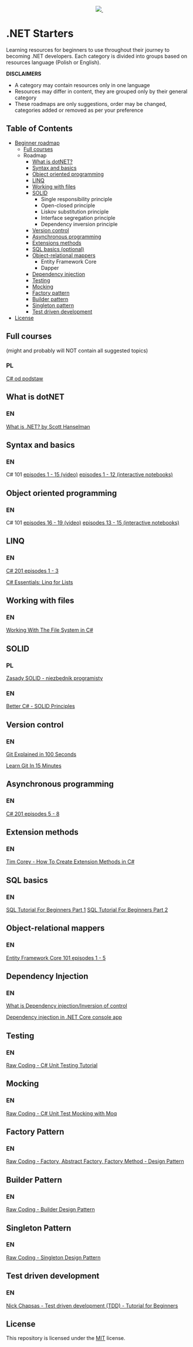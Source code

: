 
<p align='center'>
  </a>&nbsp;&nbsp;
  <a href="https://www.facebook.com/GrupaNETPg">
    <img src="https://img.shields.io/badge/Facebook-1877F2?style=for-the-badge&logo=facebook&logoColor=white" />        
  </a>&nbsp;&nbsp; 
</p>

# .NET Starters
Learning resources for beginners to use throughout their journey to becoming .NET developers.
Each category is divided into groups based on resources language (Polish or English).

**DISCLAIMERS**
- A category may contain resources only in one language
- Resources may differ in content, they are grouped only by their general category
- These roadmaps are only suggestions, order may be changed, categories added or removed as per your preference

## Table of Contents
* [Beginner roadmap](#beginner-roadmap)
	* [Full courses](#full-courses)
	* Roadmap
		* [What is dotNET?](#what-is-dotnet)
		* [Syntax and basics](#syntax-and-basics)
		* [Object oriented programming](#object-oriented-programming)
		* [LINQ](#linq)
		* [Working with files](#working-with-files)
		* [SOLID](#solid)
			* Single responsibility principle
			* Open-closed principle
			* Liskov substitution principle
			* Interface segregation principle
			* Dependency inversion principle
		* [Version control](#version-control)
		* [Asynchronous programming](#asynchronous-programming)
		* [Extensions methods](#extensions-methods)
		* [SQL basics (optional)](#sql-basics)
		* [Object-relational mappers](#object-relational-mappers)
			* Entity Framework Core
			* Dapper
		* [Dependency injection](#dependency-injection)
		* [Testing](#testing)
		* [Mocking](#mocking)
		* [Factory pattern](#factory-pattern)
		* [Builder pattern](#builder-pattern)
		* [Singleton pattern](#singleton-pattern)
		* [Test driven development](#test-driven-development)
* [License](#license)
## Full courses 
(might and probably will NOT contain all suggested topics)
### PL
[C# od podstaw](https://www.youtube.com/playlist?list=PLOHaqGKEYaykln8FR6kTovbJEgQ707EdH)

## What is dotNET
### EN
[What is .NET? by Scott Hanselman](https://www.youtube.com/watch?v=bEfBfBQq7EE)
## Syntax and basics
### EN
C# 101 
[episodes 1 - 15 (video)](https://www.youtube.com/playlist?list=PLdo4fOcmZ0oVxKLQCHpiUWun7vlJJvUiN)
[episodes 1 - 12 (interactive notebooks)](https://github.com/krzysztofzajaczkowski/csharp-notebooks)
## Object oriented programming
### EN
C# 101
[episodes 16 - 19 (video)](https://www.youtube.com/playlist?list=PLdo4fOcmZ0oVxKLQCHpiUWun7vlJJvUiN)
[episodes 13 - 15 (interactive notebooks)](https://github.com/krzysztofzajaczkowski/csharp-notebooks)
## LINQ
### EN
[C# 201 episodes 1 - 3](https://www.youtube.com/playlist?list=PLdo4fOcmZ0oXzJ3FC-ApBes-0klFN9kr9)

[C# Essentials: Linq for Lists](https://www.youtube.com/watch?v=yClSNQdVD7g&list=PLLWMQd6PeGY2GVsQZ-u3DPXqwwKW8MkiP)
## Working with files
### EN
[Working With The File System in C#](https://www.youtube.com/watch?v=9mUuJIKq40M)
## SOLID
### PL
[Zasady SOLID - niezbędnik programisty](https://www.youtube.com/watch?v=prb_s7HAnP4)
### EN
[Better C# - SOLID Principles](https://www.youtube.com/watch?v=isYMYNpy0ww)
## Version control
### EN
[Git Explained in 100 Seconds](https://www.youtube.com/watch?v=hwP7WQkmECE0)

[Learn Git In 15 Minutes](https://www.youtube.com/watch?v=USjZcfj8yxE)
## Asynchronous programming
### EN
[C# 201 episodes 5 - 8](https://www.youtube.com/playlist?list=PLdo4fOcmZ0oXzJ3FC-ApBes-0klFN9kr9)
## Extension methods
### EN
[Tim Corey - How To Create Extension Methods in C#](https://www.youtube.com/watch?v=C_1DzspLy4Y&list=PLLWMQd6PeGY2GVsQZ-u3DPXqwwKW8MkiP&index=28)
## SQL basics
### EN
[SQL Tutorial For Beginners Part 1](https://www.youtube.com/watch?v=kbKty5ZVKMY )
[SQL Tutorial For Beginners Part 2](https://www.youtube.com/watch?v=gm6tNK_iOHs)
## Object-relational mappers
### EN
[Entity Framework Core 101 episodes 1 - 5](https://www.youtube.com/playlist?list=PLdo4fOcmZ0oX7uTkjYwvCJDG2qhcSzwZ6)
## Dependency Injection
### EN
[What is Dependency injection/Inversion of control](https://www.youtube.com/watch?v=s6EVfmUgX60)

[Dependency injection in .NET Core console app](https://www.youtube.com/watch?v=VAQkk8vM53Q&list=PLzaIrG08qXQD70sOC7n5R8UKJpfgIgoCR&index=1)
## Testing
### EN
[Raw Coding - C# Unit Testing Tutorial](https://www.youtube.com/watch?v=e9q-ocrt4UI)
## Mocking
### EN
[Raw Coding - C# Unit Test Mocking with Moq](https://www.youtube.com/watch?v=IFN4-YrgBEI)
## Factory Pattern
### EN
[Raw Coding - Factory, Abstract Factory, Factory Method - Design Pattern](https://www.youtube.com/watch?v=xN7EFHU_rXA&list=PLOeFnOV9YBa4ary9fvCULLn7ohNKR6Ees&index=2)
## Builder Pattern
### EN
[Raw Coding - Builder Design Pattern](https://www.youtube.com/watch?v=WfBsYo20D_I&list=PLOeFnOV9YBa4ary9fvCULLn7ohNKR6Ees&index=3)
## Singleton Pattern
### EN
[Raw Coding - Singleton Design Pattern](https://www.youtube.com/watch?v=9_9hI69fwhg&list=PLOeFnOV9YBa4ary9fvCULLn7ohNKR6Ees&index=4)
## Test driven development
### EN
[Nick Chapsas - Test driven development (TDD) - Tutorial for Beginners](https://www.youtube.com/watch?v=y8TcPr73Bwo&list=PLUOequmGnXxNsjyN3TY_t30u3mKPk6RSj&index=2)

## License
This repository is licensed under the [MIT](LICENSE) license.


[linkedin-shield-zajaczkowski]: https://img.shields.io/badge/LinkedIn-0077B5?style=for-the-badge&logo=linkedin&logoColor=white
[linkedin-url-zajaczkowski]: https://www.linkedin.com/in/krzysztof-m-zajaczkowski/

[facebook-shield]: https://img.shields.io/badge/Facebook-1877F2?style=for-the-badge&logo=facebook&logoColor=white
[facebook-url]: https://www.facebook.com/GrupaNETPg